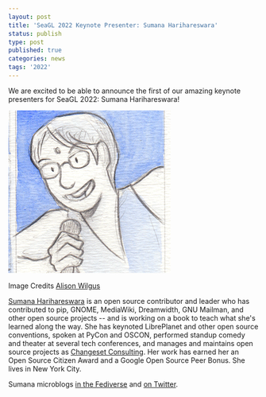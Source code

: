```yaml
---
layout: post
title: 'SeaGL 2022 Keynote Presenter: Sumana Harihareswara'
status: publish
type: post
published: true
categories: news
tags: '2022'
---
```


We are excited to be able to announce the first of our amazing keynote presenters for SeaGL 2022: Sumana Harihareswara!

![Sumana Harihareswara](/img/posts/2022_Keynote_Sumana.jpg)

Image Credits [Alison Wilgus](https://www.tcj.com/alison-wilgus-day-three/)

[Sumana Harihareswara](https://www.harihareswara.net/) is an open source
contributor and leader who has contributed to pip, GNOME, MediaWiki,
Dreamwidth, GNU Mailman, and other open source projects -- and is
working on a book to teach what she's learned along the way. She has
keynoted LibrePlanet and other open source conventions, spoken at PyCon
and OSCON, performed standup comedy and theater at several tech
conferences, and manages and maintains open source projects as
[Changeset Consulting](https://changeset.nyc/).  Her work has earned her
an Open Source Citizen Award and a Google Open Source Peer Bonus. She
lives in New York City.

Sumana microblogs [in the Fediverse](https://social.coop/@brainwane/)
and [on Twitter](https://twitter.com/brainwane).
